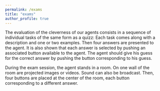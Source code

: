 ```yaml
---
permalink: /exams
title: "exams"
author_profile: true
---
```


The evaluation of the cleverness of our agents consists in a sequence of individual tasks of the same form as a quizz:
Each task comes along with a description and one or two examples.
Then four answers are presented to the agent.
It is also shown that each answer is selected by pushing an associated button available to the agent.
The agent should give his guess for the correct answer by pushing the button corresponding to his guess.

During the exam session, the agent stands in a room.
On one wall of the room are projected images or videos.
Sound can also be broadcast.
Then, four buttons are placed at the center of the room, each button corresponding to a different answer.

